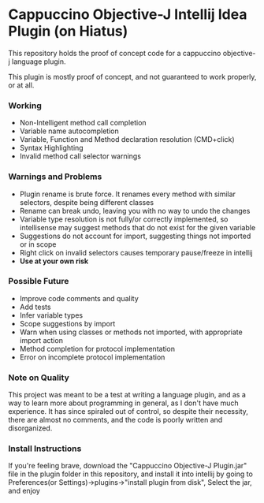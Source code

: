 # Cappuccino Objective-J Intellij Idea Plugin (on Hiatus)
This repository holds the proof of concept code for a cappuccino objective-j language plugin.

This plugin is mostly proof of concept, and not guaranteed to work properly, or at all.

### Working
- Non-Intelligent method call completion
- Variable name autocompletion
- Variable, Function and Method declaration resolution (CMD+click)
- Syntax Highlighting
- Invalid method call selector warnings

### Warnings and Problems
- Plugin rename is brute force. It renames every method with similar selectors, despite being different classes
- Rename can break undo, leaving you with no way to undo the changes
- Variable type resolution is not fully/or correctly implemented, 
so intellisense may suggest methods that do not exist for the given variable
- Suggestions do not account for import, suggesting things not imported or in scope
- Right click on invalid selectors causes temporary pause/freeze in intellij
- <b>Use at your own risk</b>


### Possible Future
- Improve code comments and quality
- Add tests
- Infer variable types
- Scope suggestions by import
- Warn when using classes or methods not imported, with appropriate import action
- Method completion for protocol implementation
- Error on incomplete protocol implementation

### Note on Quality
This project was meant to be a test at writing a language plugin, and as a way to learn
more about programming in general, as I don't have much experience. 
It has since spiraled out of control, so despite their necessity, 
there are almost no comments, and the code is poorly written and disorganized.

### Install Instructions
If you're feeling brave, download the "Cappuccino Objective-J Plugin.jar" file in the plugin folder in this repository, and install it into intellij by going to Preferences(or Settings)->plugins->"install plugin from disk", Select the jar, and enjoy